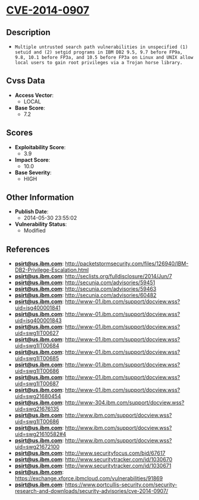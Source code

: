 
# [CVE-2014-0907](https://cve.mitre.org/cgi-bin/cvename.cgi?name=CVE-2014-0907)

## Description

- `Multiple untrusted search path vulnerabilities in unspecified (1) setuid and (2) setgid programs in IBM DB2 9.5, 9.7 before FP9a, 9.8, 10.1 before FP3a, and 10.5 before FP3a on Linux and UNIX allow local users to gain root privileges via a Trojan horse library.`

## Cvss Data

- **Access Vector**:
  - LOCAL
- **Base Score**:
  - 7.2

## Scores

- **Exploitability Score**:
  - 3.9
- **Impact Score**:
  - 10.0
- **Base Severity**:
  - HIGH

## Other Information

- **Publish Date**:
  - 2014-05-30 23:55:02
- **Vulnerability Status**:
  - Modified

## References

- **psirt@us.ibm.com**: http://packetstormsecurity.com/files/126940/IBM-DB2-Privilege-Escalation.html
- **psirt@us.ibm.com**: http://seclists.org/fulldisclosure/2014/Jun/7
- **psirt@us.ibm.com**: http://secunia.com/advisories/59451
- **psirt@us.ibm.com**: http://secunia.com/advisories/59463
- **psirt@us.ibm.com**: http://secunia.com/advisories/60482
- **psirt@us.ibm.com**: http://www-01.ibm.com/support/docview.wss?uid=isg400001841
- **psirt@us.ibm.com**: http://www-01.ibm.com/support/docview.wss?uid=isg400001843
- **psirt@us.ibm.com**: http://www-01.ibm.com/support/docview.wss?uid=swg1IT00627
- **psirt@us.ibm.com**: http://www-01.ibm.com/support/docview.wss?uid=swg1IT00684
- **psirt@us.ibm.com**: http://www-01.ibm.com/support/docview.wss?uid=swg1IT00685
- **psirt@us.ibm.com**: http://www-01.ibm.com/support/docview.wss?uid=swg1IT00686
- **psirt@us.ibm.com**: http://www-01.ibm.com/support/docview.wss?uid=swg1IT00687
- **psirt@us.ibm.com**: http://www-01.ibm.com/support/docview.wss?uid=swg21680454
- **psirt@us.ibm.com**: http://www-304.ibm.com/support/docview.wss?uid=swg21676135
- **psirt@us.ibm.com**: http://www.ibm.com/support/docview.wss?uid=swg1IT00686
- **psirt@us.ibm.com**: http://www.ibm.com/support/docview.wss?uid=swg21610582#4
- **psirt@us.ibm.com**: http://www.ibm.com/support/docview.wss?uid=swg21672100
- **psirt@us.ibm.com**: http://www.securityfocus.com/bid/67617
- **psirt@us.ibm.com**: http://www.securitytracker.com/id/1030670
- **psirt@us.ibm.com**: http://www.securitytracker.com/id/1030671
- **psirt@us.ibm.com**: https://exchange.xforce.ibmcloud.com/vulnerabilities/91869
- **psirt@us.ibm.com**: https://www.portcullis-security.com/security-research-and-downloads/security-advisories/cve-2014-0907/
